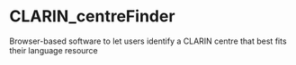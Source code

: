 # CLARIN_centreFinder
Browser-based software to let users identify a CLARIN centre that best fits their language resource
